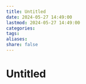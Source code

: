 ```yaml
---
title: Untitled
date: 2024-05-27 14:49:00
lastmod: 2024-05-27 14:49:00
categories: 
tags: 
aliases: 
share: false 
---
```


# Untitled


